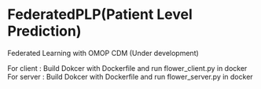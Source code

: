 # FederatedPLP(Patient Level Prediction)

Federated Learning with OMOP CDM
(Under development)

For client : Build Dokcer with Dockerfile and run flower_client.py in docker
For server : Build Dokcer with Dockerfile and run flower_server.py in docker
